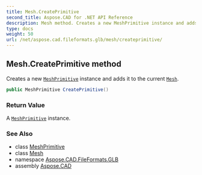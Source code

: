 ```yaml
---
title: Mesh.CreatePrimitive
second_title: Aspose.CAD for .NET API Reference
description: Mesh method. Creates a new MeshPrimitive instance and adds it to the current Mesh
type: docs
weight: 50
url: /net/aspose.cad.fileformats.glb/mesh/createprimitive/
---
```

## Mesh.CreatePrimitive method

Creates a new [`MeshPrimitive`](../../meshprimitive/) instance and adds it to the current [`Mesh`](../).

```csharp
public MeshPrimitive CreatePrimitive()
```

### Return Value

A [`MeshPrimitive`](../../meshprimitive/) instance.

### See Also

* class [MeshPrimitive](../../meshprimitive/)
* class [Mesh](../)
* namespace [Aspose.CAD.FileFormats.GLB](../../../aspose.cad.fileformats.glb/)
* assembly [Aspose.CAD](../../../)


